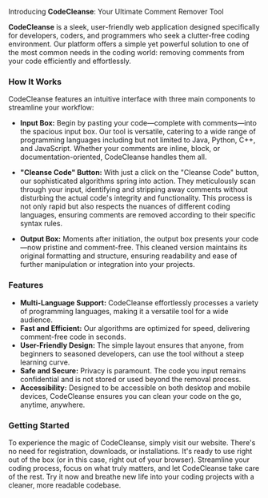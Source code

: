 Introducing **CodeCleanse**: Your Ultimate Comment Remover Tool

**CodeCleanse** is a sleek, user-friendly web application designed specifically for developers, coders, and programmers who seek a clutter-free coding environment. Our platform offers a simple yet powerful solution to one of the most common needs in the coding world: removing comments from your code efficiently and effortlessly.

### How It Works

CodeCleanse features an intuitive interface with three main components to streamline your workflow:

- **Input Box:** Begin by pasting your code—complete with comments—into the spacious input box. Our tool is versatile, catering to a wide range of programming languages including but not limited to Java, Python, C++, and JavaScript. Whether your comments are inline, block, or documentation-oriented, CodeCleanse handles them all.

- **"Cleanse Code" Button:** With just a click on the "Cleanse Code" button, our sophisticated algorithms spring into action. They meticulously scan through your input, identifying and stripping away comments without disturbing the actual code's integrity and functionality. This process is not only rapid but also respects the nuances of different coding languages, ensuring comments are removed according to their specific syntax rules.

- **Output Box:** Moments after initiation, the output box presents your code—now pristine and comment-free. This cleaned version maintains its original formatting and structure, ensuring readability and ease of further manipulation or integration into your projects.

### Features

- **Multi-Language Support:** CodeCleanse effortlessly processes a variety of programming languages, making it a versatile tool for a wide audience.
- **Fast and Efficient:** Our algorithms are optimized for speed, delivering comment-free code in seconds.
- **User-Friendly Design:** The simple layout ensures that anyone, from beginners to seasoned developers, can use the tool without a steep learning curve.
- **Safe and Secure:** Privacy is paramount. The code you input remains confidential and is not stored or used beyond the removal process.
- **Accessibility:** Designed to be accessible on both desktop and mobile devices, CodeCleanse ensures you can clean your code on the go, anytime, anywhere.

### Getting Started

To experience the magic of CodeCleanse, simply visit our website. There's no need for registration, downloads, or installations. It's ready to use right out of the box (or in this case, right out of your browser). Streamline your coding process, focus on what truly matters, and let CodeCleanse take care of the rest. Try it now and breathe new life into your coding projects with a cleaner, more readable codebase.